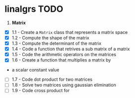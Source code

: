 # linalgrs TODO

1. **Matrix**
  - [x] 1.1 - Create a `Matrix` class that represents a matrix space
  - [x] 1.2 - Compute the shape of the matrix
  - [x] 1.3 - Compute the determinant of the matrix
  - [x] 1.4 - Code a function that retrives a sub matrix of a matrix
  - [x] 1.5 - Code the arithmetic operators on the matrices
  - [x] 1.6 - Create a function that multiplies a matrix by 
  - a scalar constant value
  - [ ] 1.7 - Code dot product for two matrices
  - [ ] 1.8 - Solve two matrices using gaussian elimination
  - [ ] 1.9 - Code cross product for 
